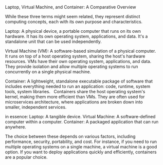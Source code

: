 Laptop, Virtual Machine, and Container: A Comparative Overview

While these three terms might seem related, they represent distinct computing concepts, each with its own purpose and characteristics.

Laptop:
A physical device, a portable computer that runs on its own hardware.
It has its own operating system, applications, and data.
It's a standalone unit that can be used independently.

Virtual Machine (VM):
A software-based simulation of a physical computer.
It runs on top of a host operating system, sharing the host's hardware resources.
VMs have their own operating system, applications, and data.
They provide isolation and allow multiple operating systems to run concurrently on a single physical machine.

Container:
A lightweight, standalone executable package of software that includes everything needed to run an application: code, runtime, system tools, system libraries.   
Containers share the host operating system's kernel, making them more efficient than VMs.
They are often used for microservices architecture, where applications are broken down into smaller, independent services.

in essence:
Laptop: A tangible device.
Virtual Machine: A software-defined computer within a computer.
Container: A packaged application that can run anywhere.

The choice between these depends on various factors, including performance, security, portability, and cost. For instance, if you need to run multiple operating systems on a single machine, a virtual machine is a good option. If you want to deploy applications quickly and efficiently, containers are a popular choice.
